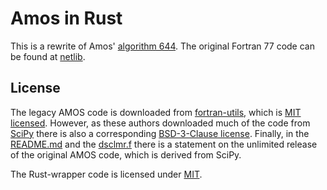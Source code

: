 # Amos in Rust

This is a rewrite of Amos' [algorithm 644](https://dl.acm.org/doi/10.1145/7921.214331). The original Fortran 77 code can be found at [netlib](https://netlib.org/amos/).


## License

The legacy AMOS code is downloaded from
[fortran-utils](https://github.com/certik/fortran-utils/tree/70b239f0e474ffd0ea407a9b20f49d93f34e4c27/src/legacy/amos),
which is [MIT
licensed](https://github.com/certik/fortran-utils/blob/b43bd24cd421509a5bc6d3b9c3eeae8ce856ed88/LICENSE).
However, as these authors downloaded much of the code from
[SciPy](https://github.com/scipy/scipy/tree/7b5ad7a6a921a845bdb170d48c54ab12a45af616/scipy/special/amos)
there is also a corresponding [BSD-3-Clause
license](https://github.com/scipy/scipy/blob/27aaa296daf8f5a81beeb6504ae405719abee626/LICENSE.txt).
Finally, in the [README.md](amos/README.md) and the [dsclmr.f](amos/dsclmr.f)
there is a statement on the unlimited release of the original AMOS code, which
is derived from SciPy.

The Rust-wrapper code is licensed under [MIT](LICENSE).
